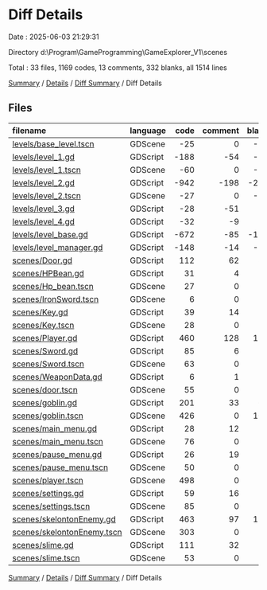 # Diff Details

Date : 2025-06-03 21:29:31

Directory d:\\Program\\GameProgramming\\GameExplorer_V1\\scenes

Total : 33 files,  1169 codes, 13 comments, 332 blanks, all 1514 lines

[Summary](results.md) / [Details](details.md) / [Diff Summary](diff.md) / Diff Details

## Files
| filename | language | code | comment | blank | total |
| :--- | :--- | ---: | ---: | ---: | ---: |
| [levels/base\_level.tscn](/levels/base_level.tscn) | GDScene | -25 | 0 | -10 | -35 |
| [levels/level\_1.gd](/levels/level_1.gd) | GDScript | -188 | -54 | -51 | -293 |
| [levels/level\_1.tscn](/levels/level_1.tscn) | GDScene | -60 | 0 | -22 | -82 |
| [levels/level\_2.gd](/levels/level_2.gd) | GDScript | -942 | -198 | -233 | -1,373 |
| [levels/level\_2.tscn](/levels/level_2.tscn) | GDScene | -27 | 0 | -11 | -38 |
| [levels/level\_3.gd](/levels/level_3.gd) | GDScript | -28 | -51 | -9 | -88 |
| [levels/level\_4.gd](/levels/level_4.gd) | GDScript | -32 | -9 | -8 | -49 |
| [levels/level\_base.gd](/levels/level_base.gd) | GDScript | -672 | -85 | -132 | -889 |
| [levels/level\_manager.gd](/levels/level_manager.gd) | GDScript | -148 | -14 | -20 | -182 |
| [scenes/Door.gd](/scenes/Door.gd) | GDScript | 112 | 62 | 33 | 207 |
| [scenes/HPBean.gd](/scenes/HPBean.gd) | GDScript | 31 | 4 | 13 | 48 |
| [scenes/Hp\_bean.tscn](/scenes/Hp_bean.tscn) | GDScene | 27 | 0 | 9 | 36 |
| [scenes/IronSword.tscn](/scenes/IronSword.tscn) | GDScene | 6 | 0 | 3 | 9 |
| [scenes/Key.gd](/scenes/Key.gd) | GDScript | 39 | 14 | 16 | 69 |
| [scenes/Key.tscn](/scenes/Key.tscn) | GDScene | 28 | 0 | 9 | 37 |
| [scenes/Player.gd](/scenes/Player.gd) | GDScript | 460 | 128 | 137 | 725 |
| [scenes/Sword.gd](/scenes/Sword.gd) | GDScript | 85 | 6 | 17 | 108 |
| [scenes/Sword.tscn](/scenes/Sword.tscn) | GDScene | 63 | 0 | 12 | 75 |
| [scenes/WeaponData.gd](/scenes/WeaponData.gd) | GDScript | 6 | 1 | 1 | 8 |
| [scenes/door.tscn](/scenes/door.tscn) | GDScene | 55 | 0 | 12 | 67 |
| [scenes/goblin.gd](/scenes/goblin.gd) | GDScript | 201 | 33 | 65 | 299 |
| [scenes/goblin.tscn](/scenes/goblin.tscn) | GDScene | 426 | 0 | 104 | 530 |
| [scenes/main\_menu.gd](/scenes/main_menu.gd) | GDScript | 28 | 12 | 9 | 49 |
| [scenes/main\_menu.tscn](/scenes/main_menu.tscn) | GDScene | 76 | 0 | 11 | 87 |
| [scenes/pause\_menu.gd](/scenes/pause_menu.gd) | GDScript | 26 | 19 | 11 | 56 |
| [scenes/pause\_menu.tscn](/scenes/pause_menu.tscn) | GDScene | 50 | 0 | 9 | 59 |
| [scenes/player.tscn](/scenes/player.tscn) | GDScene | 498 | 0 | 78 | 576 |
| [scenes/settings.gd](/scenes/settings.gd) | GDScript | 59 | 16 | 20 | 95 |
| [scenes/settings.tscn](/scenes/settings.tscn) | GDScene | 85 | 0 | 17 | 102 |
| [scenes/skelontonEnemy.gd](/scenes/skelontonEnemy.gd) | GDScript | 463 | 97 | 136 | 696 |
| [scenes/skelontonEnemy.tscn](/scenes/skelontonEnemy.tscn) | GDScene | 303 | 0 | 55 | 358 |
| [scenes/slime.gd](/scenes/slime.gd) | GDScript | 111 | 32 | 37 | 180 |
| [scenes/slime.tscn](/scenes/slime.tscn) | GDScene | 53 | 0 | 14 | 67 |

[Summary](results.md) / [Details](details.md) / [Diff Summary](diff.md) / Diff Details